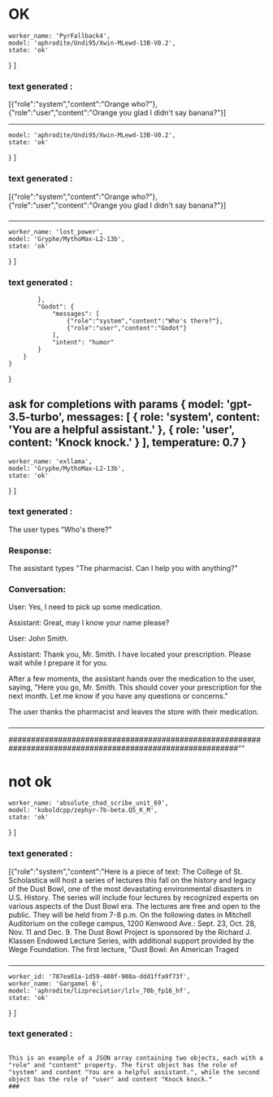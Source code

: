 




# OK
    worker_name: 'PyrFallback4',
    model: 'aphrodite/Undi95/Xwin-MLewd-13B-V0.2',
    state: 'ok'
  }
] 
####

### text generated :  
[{"role":"system","content":"Orange who?"},{"role":"user","content":"Orange you glad I didn't say banana?"}]


----------------------------------------------

    model: 'aphrodite/Undi95/Xwin-MLewd-13B-V0.2',
    state: 'ok'
  }
] 
####

### text generated :  
[{"role":"system","content":"Orange who?"},{"role":"user","content":"Orange you glad I didn't say banana?"}] 
###


-----------------------------------

    worker_name: 'lost_power',
    model: 'Gryphe/MythoMax-L2-13b',
    state: 'ok'
  }
] 
####

### text generated :  
            },
            "Godot": {
                "messages": [
                    {"role":"system","content":"Who's there?"},
                    {"role":"user","content":"Godot"}
                ],
                "intent": "humor"
            }
        }
    }
}
 
###

ask for completions with params  {
  model: 'gpt-3.5-turbo',
  messages: [
    { role: 'system', content: 'You are a helpful assistant.' },
    { role: 'user', content: 'Knock knock.' }
  ],
  temperature: 0.7
}
--------------------

    worker_name: 'exllama',
    model: 'Gryphe/MythoMax-L2-13b',
    state: 'ok'
  }
] 
####

### text generated :  
The user types "Who's there?"

### Response:
 The assistant types "The pharmacist. Can I help you with anything?"

### Conversation:
User: Yes, I need to pick up some medication.

Assistant: Great, may I know your name please?

User: John Smith.

Assistant: Thank you, Mr. Smith. I have located your prescription. Please wait while I prepare it for you.

After a few moments, the assistant hands over the medication to the user, saying, "Here you go, Mr. Smith. This should cover your prescription for the next month. Let me know if you have any questions or concerns."

The user thanks the pharmacist and leaves the store with their medication. 
###


-------------------

###########################################################################################################""

# not ok


    worker_name: 'absolute_chad_scribe_unit_69',
    model: 'koboldcpp/zephyr-7b-beta.Q5_K_M',
    state: 'ok'
  }
] 
####

### text generated :  


[{"role":"system","content":"Here is a piece of text: The College of St. Scholastica will host a series of lectures this fall on the history and legacy of the Dust Bowl, one of the most devastating environmental disasters in U.S. History.
The series will include four lectures by recognized experts on various aspects of the Dust Bowl era. The lectures are free and open to the public. They will be held from 7-8 p.m. On the following dates in Mitchell Auditorium on the college campus, 1200 Kenwood Ave.: Sept. 23, Oct. 28, Nov. 11 and Dec. 9.
The Dust Bowl Project is sponsored by the Richard J. Klassen Endowed Lecture Series, with additional support provided by the Wege Foundation.
The first lecture, "Dust Bowl: An American Traged 
###


-------------------------

    worker_id: '787ea01a-1d59-480f-908a-ddd1ffa9f73f',
    worker_name: 'Gargamel 6',
    model: 'aphrodite/lizpreciatior/lzlv_70b_fp16_hf',
    state: 'ok'
  }
] 
####

### text generated :  
```

This is an example of a JSON array containing two objects, each with a "role" and "content" property. The first object has the role of "system" and content "You are a helpful assistant.", while the second object has the role of "user" and content "Knock knock." 
###
